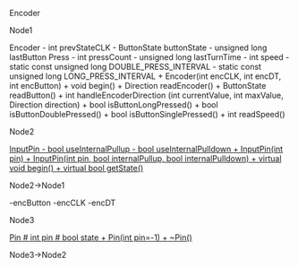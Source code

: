 Encoder

Node1

Encoder - int prevStateCLK - ButtonState buttonState - unsigned long
lastButton Press - int pressCount - unsigned long lastTurnTime - int
speed - static const unsigned long DOUBLE\_PRESS\_INTERVAL - static
const unsigned long LONG\_PRESS\_INTERVAL + Encoder(int encCLK, int
encDT, int encButton) + void begin() + Direction readEncoder() +
ButtonState readButton() + int handleEncoderDirection (int currentValue,
int maxValue, Direction direction) + bool isButtonLongPressed() + bool
isButtonDoublePressed() + bool isButtonSinglePressed() + int readSpeed()

Node2

[InputPin - bool useInternalPullup - bool useInternalPulldown +
InputPin(int pin) + InputPin(int pin, bool internalPullup, bool
internalPulldown) + virtual void begin() + virtual bool
getState()](classInputPin.html " ")

Node2-\>Node1

-encButton -encCLK -encDT

Node3

[Pin \# int pin \# bool state + Pin(int pin=-1) +
\~Pin()](classPin.html " ")

Node3-\>Node2
